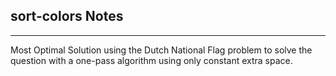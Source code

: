 <h2>sort-colors Notes</h2><hr>Most Optimal Solution using the Dutch National Flag problem to solve the question with a one-pass algorithm using only constant extra space.
